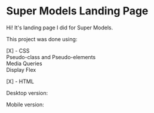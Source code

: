 # Super Models Landing Page
Hi! It's landing page I did for Super Models. 

This project was done using:<br>

[X] - CSS<br>
Pseudo-class and Pseudo-elements<br>
Media Queries<br>
Display Flex<br>

[X] - HTML

Desktop version:


Mobile version:
